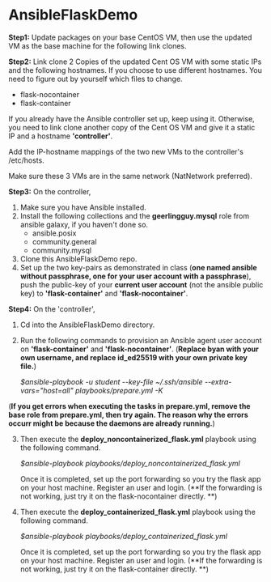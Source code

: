 # AnsibleFlaskDemo

**Step1:**
Update packages on your base CentOS VM, then use the updated VM as the base machine for the following link clones.

**Step2:**
Link clone 2 Copies of the updated Cent OS VM with some static IPs and the following hostnames. If you choose to use different hostnames. You need to figure out by yourself which files to change.
- flask-nocontainer
- flask-container

If you already have the Ansible controller set up, keep using it. Otherwise, you need to link clone another copy of the Cent OS VM and give it a static IP and a hostname **'controller'**.

Add the IP-hostname mappings of the two new VMs to the controller's /etc/hosts.

Make sure these 3 VMs are in the same network (NatNetwork preferred).
 
 **Step3:**
On the controller, 

 1. Make sure you have Ansible installed.
 2. Install the following collections and the **geerlingguy.mysql** role from ansible galaxy, if you haven't done so.
	- ansible.posix
	- community.general
	- community.mysql
 3. Clone this AnsibleFlaskDemo repo.
 4. Set up the two key-pairs as demonstrated in class (**one named ansible without passphrase, one for your user account with a passphrase**), push the public-key of your **current user account** (not the ansible public key) to **'flask-container'** and **'flask-nocontainer'**.

 **Step4:**
On the 'controller', 

 1. Cd into the AnsibleFlaskDemo directory.
 2. Run the following commands to provision an Ansible agent user account on **'flask-container'** and **'flask-nocontainer'**. 
 (**Replace byan with your own username, and replace id_ed25519 with your own private key file.**)
	

    *$ansible-playbook -u student --key-file ~/.ssh/ansible --extra-vars="host=all" playbooks/prepare.yml -K*	

   (**If you get errors when executing the tasks in prepare.yml, remove the base role from prepare.yml, then try again. The reason why the errors occurr might be because the daemons are already running.**)

3. Then execute the **deploy_noncontainerized_flask.yml** playbook using the following command.

     *$ansible-playbook playbooks/deploy_noncontainerized_flask.yml*

	Once it is completed, set up the port forwarding so you try the flask app on your host machine. Register an user and login.
	(**If the forwarding is not working, just try it on the flask-nocontainer directly. **)

4. Then execute the **deploy_containerized_flask.yml** playbook using the following command.

     *$ansible-playbook playbooks/deploy_containerized_flask.yml*
	
	Once it is completed, set up the port forwarding so you try the flask app on your host machine. Register an user and login.
	(**If the forwarding is not working, just try it on the flask-container directly. **)

